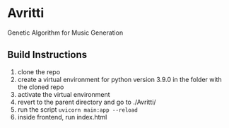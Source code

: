 # Avritti
Genetic Algorithm for Music Generation

## Build Instructions

1. clone the repo
2. create a virtual environment for python version 3.9.0 in the folder with the cloned repo
3. activate the virtual environment
4. revert to the parent directory and go to ./Avritti/
5. run the script ```uvicorn main:app --reload```
6. inside frontend, run index.html
